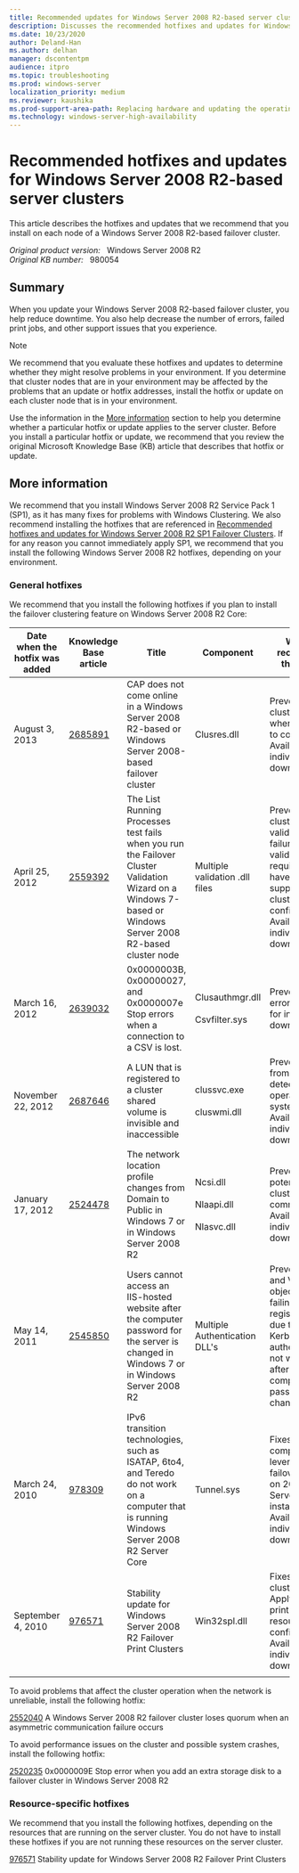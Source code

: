 ```yaml
---
title: Recommended updates for Windows Server 2008 R2-based server clusters
description: Discusses the recommended hotfixes and updates for Windows Server 2008 R2-based server clusters, and describes these hotfixes and updates.
ms.date: 10/23/2020
author: Deland-Han
ms.author: delhan
manager: dscontentpm
audience: itpro
ms.topic: troubleshooting
ms.prod: windows-server
localization_priority: medium
ms.reviewer: kaushika
ms.prod-support-area-path: Replacing hardware and updating the operating system
ms.technology: windows-server-high-availability
---
```

# Recommended hotfixes and updates for Windows Server 2008 R2-based server clusters

This article describes the hotfixes and updates that we recommend that you install on each node of a Windows Server 2008 R2-based failover cluster.

_Original product version:_ &nbsp; Windows Server 2008 R2  
_Original KB number:_ &nbsp; 980054

## Summary

When you update your Windows Server 2008 R2-based failover cluster, you help reduce downtime. You also help decrease the number of errors, failed print jobs, and other support issues that you experience.

> [!NOTE]
> We recommend that you evaluate these hotfixes and updates to determine whether they might resolve problems in your environment. If you determine that cluster nodes that are in your environment may be affected by the problems that an update or hotfix addresses, install the hotfix or update on each cluster node that is in your environment.

Use the information in the [More information](#more-information) section to help you determine whether a particular hotfix or update applies to the server cluster. Before you install a particular hotfix or update, we recommend that you review the original Microsoft Knowledge Base (KB) article that describes that hotfix or update.

## More information

We recommend that you install Windows Server 2008 R2 Service Pack 1 (SP1), as it has many fixes for problems with Windows Clustering. We also recommend installing the hotfixes that are referenced in [Recommended hotfixes and updates for Windows Server 2008 R2 SP1 Failover Clusters](/troubleshoot/windows-server/high-availability/updates-for-windows-server-2008-r2-sp1-failover-cluster). If for any reason you cannot immediately apply SP1, we recommend that you install the following Windows Server 2008 R2 hotfixes, depending on your environment.

### General hotfixes

We recommend that you install the following hotfixes if you plan to install the failover clustering feature on Windows Server 2008 R2 Core:

| Date when the hotfix was added| Knowledge Base article| Title| Component| Why we recommend this hotfix |
|---|---|---|---|---|
|August 3, 2013| [2685891](https://support.microsoft.com/help/2685891)|CAP does not come online in a Windows Server 2008 R2-based or Windows Server 2008-based failover cluster|Clusres.dll|Prevents cluster outage when CAP fails to come online. Available for individual download.|
|April 25, 2012| [2559392](https://support.microsoft.com/help/2559392)|The List Running Processes test fails when you run the Failover Cluster Validation Wizard on a Windows 7-based or Windows Server 2008 R2-based cluster node|Multiple validation .dll files|Prevents cluster validation failure. Passing validation is required to have a supported cluster configuration. Available for individual download.|
|March 16, 2012| [2639032](https://support.microsoft.com/help/2639032)|0x0000003B, 0x00000027, and 0x0000007e Stop errors when a connection to a CSV is lost.|Clusauthmgr.dll<br/><br/>Csvfilter.sys|Prevents a Stop error. Available for individual download.|
|November 22, 2012| [2687646](https://support.microsoft.com/help/2687646)|A LUN that is registered to a cluster shared volume is invisible and inaccessible|clussvc.exe<br/><br/>cluswmi.dll|Prevents a LUN from not being detected by the operating system. Available for individual download.|
|January 17, 2012| [2524478](https://support.microsoft.com/help/2524478)|The network location profile changes from Domain to Public in<br/>Windows 7 or in Windows Server 2008 R2|Ncsi.dll<br/><br/>Nlaapi.dll<br/><br/>Nlasvc.dll|Prevents potential loss of cluster communication. Available for individual download.|
|May 14, 2011| [2545850](https://support.microsoft.com/help/2545850)|Users cannot access an IIS-hosted website after the computer password for the server is changed in Windows 7 or in Windows Server 2008 R2|Multiple Authentication DLL's|Prevents CNO and VCO objects from failing to register in DNS due to Kerberos authentication not working after the computer password is changed.|
|March 24, 2010| [978309](https://support.microsoft.com/help/978309)|IPv6 transition technologies, such as ISATAP, 6to4, and Teredo do not work on a computer that is running Windows Server 2008 R2 Server Core|Tunnel.sys|Fixes components leveraged by failover cluster on 2008 R2 Server Core installations. Available for individual download.|
|September 4, 2010| [976571](https://support.microsoft.com/help/976571)|Stability update for Windows Server 2008 R2 Failover Print Clusters|Win32spl.dll|Fixes print cluster stability. Apply only if print cluster resources are configured. Available for individual download.|
||||||

To avoid problems that affect the cluster operation when the network is unreliable, install the following hotfix:

[2552040](https://support.microsoft.com/help/2552040)  A Windows Server 2008 R2 failover cluster loses quorum when an asymmetric communication failure occurs

To avoid performance issues on the cluster and possible system crashes, install the following hotfix:

[2520235](https://support.microsoft.com/help/2520235) 0x0000009E Stop error when you add an extra storage disk to a failover cluster in Windows Server 2008 R2

### Resource-specific hotfixes

We recommend that you install the following hotfixes, depending on the resources that are running on the server cluster. You do not have to install these hotfixes if you are not running these resources on the server cluster.

[976571](https://support.microsoft.com/help/976571) Stability update for Windows Server 2008 R2 Failover Print Clusters
